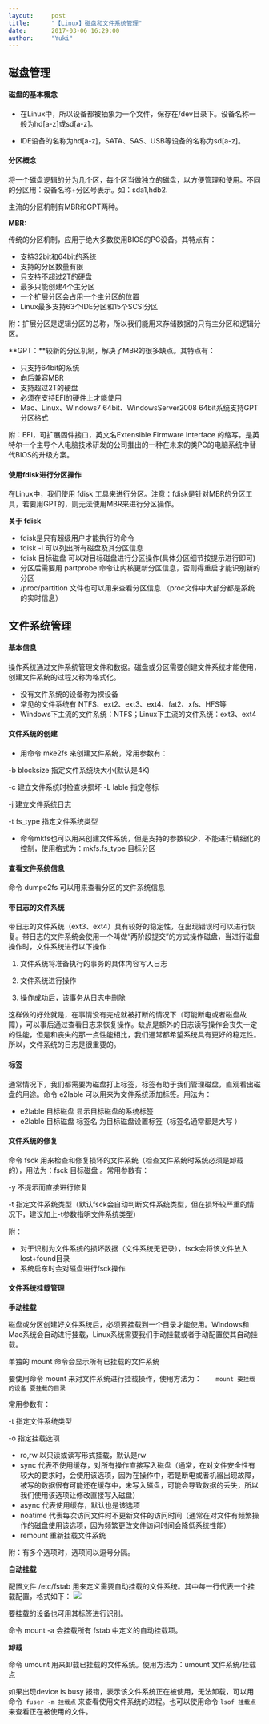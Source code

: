 ```yaml
---
layout:     post
title:      "【Linux】磁盘和文件系统管理"
date:       2017-03-06 16:29:00
author:     "Yuki"
---
```


## 磁盘管理

#### 磁盘的基本概念

* 在Linux中，所以设备都被抽象为一个文件，保存在/dev目录下。设备名称一般为hd[a-z]或sd[a-z]。

* IDE设备的名称为hd[a-z]，SATA、SAS、USB等设备的名称为sd[a-z]。

#### 分区概念

将一个磁盘逻辑的分为几个区，每个区当做独立的磁盘，以方便管理和使用。不同的分区用：设备名称+分区号表示。如：sda1,hdb2.

主流的分区机制有MBR和GPT两种。

**MBR:**

传统的分区机制，应用于绝大多数使用BIOS的PC设备。其特点有：

* 支持32bit和64bit的系统
* 支持的分区数量有限
* 只支持不超过2T的硬盘
* 最多只能创建4个主分区
* 一个扩展分区会占用一个主分区的位置
* Linux最多支持63个IDE分区和15个SCSI分区

附：扩展分区是逻辑分区的总称，所以我们能用来存储数据的只有主分区和逻辑分区。

**GPT：**较新的分区机制，解决了MBR的很多缺点。其特点有：

* 只支持64bit的系统
* 向后兼容MBR
* 支持超过2T的硬盘
* 必须在支持EFI的硬件上才能使用
* Mac、Linux、Windows7 64bit、WindowsServer2008 64bit系统支持GPT分区格式

附：EFI，可扩展固件接口，英文名Extensible Firmware Interface 的缩写，是英特尔一个主导个人电脑技术研发的公司推出的一种在未来的类PC的电脑系统中替代BIOS的升级方案。

#### 使用fdisk进行分区操作

在Linux中，我们使用 fdisk 工具来进行分区。注意：fdisk是针对MBR的分区工具，若要用GPT的，则无法使用MBR来进行分区操作。

**关于 fdisk**

* fdisk是只有超级用户才能执行的命令
* fdisk -l 可以列出所有磁盘及其分区信息
* fdisk 目标磁盘 可以对目标磁盘进行分区操作(具体分区细节按提示进行即可)
* 分区后需要用 partprobe 命令让内核更新分区信息，否则得重启才能识别新的分区
* /proc/partition 文件也可以用来查看分区信息 （proc文件中大部分都是系统的实时信息）

## 文件系统管理

#### 基本信息

操作系统通过文件系统管理文件和数据。磁盘或分区需要创建文件系统才能使用，创建文件系统的过程又称为格式化。

* 没有文件系统的设备称为裸设备
* 常见的文件系统有 NTFS、ext2、ext3、ext4、fat2、xfs、HFS等
* Windows下主流的文件系统：NTFS；Linux下主流的文件系统：ext3、ext4

#### 文件系统的创建

* 用命令 mke2fs 来创建文件系统，常用参数有：

-b blocksize 指定文件系统块大小(默认是4K)

-c 建立文件系统时检查块损坏
-L lable 指定卷标

-j 建立文件系统日志

-t fs_type 指定文件系统类型

* 命令mkfs也可以用来创建文件系统，但是支持的参数较少，不能进行精细化的控制，使用格式为：mkfs.fs_type 目标分区

#### 查看文件系统信息

命令 dumpe2fs 可以用来查看分区的文件系统信息

#### 带日志的文件系统

带日志的文件系统（ext3、ext4）具有较好的稳定性，在出现错误时可以进行恢复。带日志的文件系统会使用一个叫做“两阶段提交”的方式操作磁盘，当进行磁盘操作时，文件系统进行以下操作：

1) 文件系统将准备执行的事务的具体内容写入日志

2) 文件系统进行操作

3) 操作成功后，该事务从日志中删除

这样做的好处就是，在事情没有完成就被打断的情况下（可能断电或者磁盘故障），可以事后通过查看日志来恢复操作。缺点是额外的日志读写操作会丧失一定的性能，但是和丧失的那一点性能相比，我们通常都希望系统具有更好的稳定性。所以，文件系统的日志是很重要的。

#### 标签

通常情况下，我们都需要为磁盘打上标签，标签有助于我们管理磁盘，直观看出磁盘的用途。命令 e2lable 可以用来为文件系统添加标签。用法为：

* e2lable 目标磁盘 显示目标磁盘的系统标签
* e2lable 目标磁盘 标签名 为目标磁盘设置标签（标签名通常都是大写
）

#### 文件系统的修复

命令 fsck 用来检查和修复损坏的文件系统（检查文件系统时系统必须是卸载的），用法为：fsck 目标磁盘 。常用参数有：

-y 不提示而直接进行修复

-t 指定文件系统类型（默认fsck会自动判断文件系统类型，但在损坏较严重的情况下，建议加上-t参数指明文件系统类型）

附：

* 对于识别为文件系统的损坏数据（文件系统无记录），fsck会将该文件放入lost+found目录
* 系统启东时会对磁盘进行fsck操作

#### 文件系统挂载管理

**手动挂载**

磁盘或分区创建好文件系统后，必须要挂载到一个目录才能使用。Windows和Mac系统会自动进行挂载，Linux系统需要我们手动挂载或者手动配置使其自动挂载。

单独的 mount 命令会显示所有已挂载的文件系统

要使用命令 mount 来对文件系统进行挂载操作，使用方法为：`    mount 要挂载的设备 要挂载的目录`
    
常用参数有：

-t 指定文件系统类型

-o 指定挂载选项

* ro,rw 以只读或读写形式挂载，默认是rw
* sync 代表不使用缓存，对所有操作直接写入磁盘（通常，在对文件安全性有较大的要求时，会使用该选项，因为在操作中，若是断电或者机器出现故障，被写的数据很有可能还在缓存中，未写入磁盘，可能会导致数据的丢失，所以我们使用该选项让修改直接写入磁盘）
* async 代表使用缓存，默认也是该选项
* noatime 代表每次访问文件时不更新文件的访问时间（通常在对文件有频繁操作的磁盘使用该选项，因为频繁更改文件访问时间会降低系统性能）
* remount 重新挂载文件系统

附：有多个选项时，选项间以逗号分隔。

**自动挂载**

配置文件 /etc/fstab 用来定义需要自动挂载的文件系统。其中每一行代表一个挂载配置，格式如下：
<img src="../../../../../img/blogs/management of disk and file system/disk.png">

要挂载的设备也可用其标签进行识别。

命令 mount -a 会挂载所有 fstab 中定义的自动挂载项。


**卸载**

命令 umount 用来卸载已挂载的文件系统。使用方法为：umount 文件系统/挂载点

如果出现device is busy 报错，表示该文件系统正在被使用，无法卸载，可以用命令` fuser -m 挂载点` 来查看使用文件系统的进程。也可以使用命令 `lsof 挂载点 `来查看正在被使用的文件。




